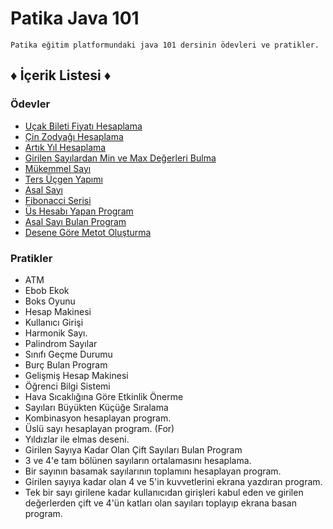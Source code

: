 # Patika Java 101

```
Patika eğitim platformundaki java 101 dersinin ödevleri ve pratikler.
```
## ♦ İçerik Listesi ♦
### Ödevler

- [Uçak Bileti Fiyatı Hesaplama](https://app.patika.dev/moduller/java101/odev-ucak-bileti)
- [Çin Zodyağı Hesaplama](https://app.patika.dev/moduller/java101/odev-cin-zodyagi)
- [Artık Yıl Hesaplama](https://app.patika.dev/moduller/java101/odev-artik-yil)
- [Girilen Sayılardan Min ve Max Değerleri Bulma](https://github.com/smyy96/PatikaJava101/blob/main/buyukKucukSayi.java)
- [Mükemmel Sayı](https://app.patika.dev/moduller/java101/odev-mukemmel-sayi)
- [Ters Üçgen Yapımı](https://app.patika.dev/moduller/java101/odev-ters-ucgen)
- [Asal Sayı](https://app.patika.dev/moduller/java101/odev-asal-sayi)
- [Fibonacci Serisi](https://app.patika.dev/moduller/java101/odev-fibo)
- [Üs Hesabı Yapan Program](https://app.patika.dev/moduller/java101/odev-recursive-power)
- [Asal Sayı Bulan Program](https://app.patika.dev/moduller/java101/odev-recursive-prime)
- [Desene Göre Metot Oluşturma](https://app.patika.dev/moduller/java101/odev-recursive-pattern)


### Pratikler

- ATM
- Ebob Ekok
- Boks Oyunu
- Hesap Makinesi
- Kullanıcı Girişi
- Harmonik Sayı.
- Palindrom Sayılar
- Sınıfı Geçme Durumu
- Burç Bulan Program
- Gelişmiş Hesap Makinesi
- Öğrenci Bilgi Sistemi
- Hava Sıcaklığına Göre Etkinlik Önerme
- Sayıları Büyükten Küçüğe Sıralama
- Kombinasyon hesaplayan program.
- Üslü sayı hesaplayan program. (For)
- Yıldızlar ile elmas deseni.
- Girilen Sayıya Kadar Olan Çift Sayıları Bulan Program
- 3 ve 4'e tam bölünen sayıların ortalamasını hesaplama.
- Bir sayının basamak sayılarının toplamını hesaplayan program.
- Girilen sayıya kadar olan 4 ve 5'in kuvvetlerini ekrana yazdıran program.
- Tek bir sayı girilene kadar kullanıcıdan girişleri kabul eden ve girilen değerlerden 
  çift ve 4'ün katları olan sayıları toplayıp ekrana basan program.


